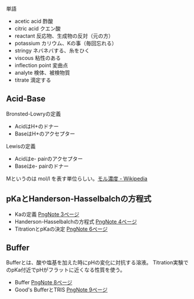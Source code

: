 単語

- acetic acid 酢酸
- citric acid クエン酸
- reactant 反応物、生成物の反対（元の方）
- potassium カリウム、Kの事（毎回忘れる）
- stringy ネバネバする、糸をひく
- viscous 粘性のある
- inflection point 変曲点
- analyte 検体、被検物質
- titrate 滴定する

## Acid-Base

Bronsted-Lowryの定義

- AcidはH+のドナー
- BaseはH+のアクセプター

Lewisの定義

- Acidはe-  pairのアクセプター
- Baseはe- pairのドナー

Mというのは mol/l を表す単位らしい。[モル濃度 - Wikipedia](https://ja.wikipedia.org/wiki/%E3%83%A2%E3%83%AB%E6%BF%83%E5%BA%A6)


## pKaとHanderson-Hasselbalchの方程式

- Kaの定義 [PngNote 3ページ](https://karino2.github.io/ImageGallery/Biochemistry705x.html#lg=1&slide=2)
- Handerson-Hasselbalchの方程式 [PngNote 4ページ](https://karino2.github.io/ImageGallery/Biochemistry705x.html#lg=1&slide=3)
- TitrationとpKaの決定 [PngNote 6ページ](https://karino2.github.io/ImageGallery/Biochemistry705x.html#lg=1&slide=5)

## Buffer

Bufferとは、酸や塩基を加えた時にpHの変化に対抗する溶液。
Titration実験でのpKa付近でpHがフラットに近くなる性質を使う。

- Buffer [PngNote 8ページ](https://karino2.github.io/ImageGallery/Biochemistry705x.html#lg=1&slide=7)
- Good's BufferとTRIS [PngNote 9ページ](https://karino2.github.io/ImageGallery/Biochemistry705x.html#lg=1&slide=8)